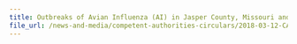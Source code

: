 ```yaml
---
title: Outbreaks of Avian Influenza (AI) in Jasper County, Missouri and Hopkins County, Texas, USA 
file_url: /news-and-media/competent-authorities-circulars/2018-03-12-CA.pdf
---
```

